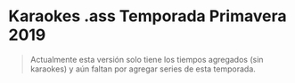 # Karaokes .ass Temporada Primavera 2019

> Actualmente esta versión solo tiene los tiempos agregados (sin karaokes) y aún faltan por agregar series de esta temporada.
